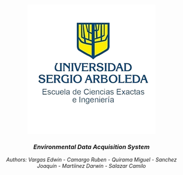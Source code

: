 <p align="center">
  <img src="https://github.com/CodeNoo6/ESP32MeshEnvMonitor/blob/master/Images/UniversidadLogo.png?raw=true" alt="UniversidadLogo">
  <h3 align="center"><i>Environmental Data Acquisition System</i></h3>
  <p align="center"><i>Authors: Vargas Edwin - Camargo Ruben - Quirama Miguel - Sanchez Joaquín - Martíinez Darwin - Salazar Camilo</i></p>
</p>